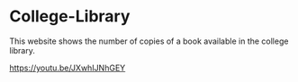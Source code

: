 # College-Library
This website shows the number of copies of a book available in the college library.

https://youtu.be/JXwhIJNhGEY
